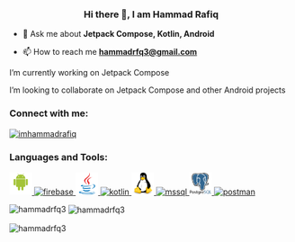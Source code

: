 <h3 align="center">Hi there 👋, I am Hammad Rafiq</h3>

- 💬 Ask me about **Jetpack Compose, Kotlin, Android**

- 📫 How to reach me **hammadrfq3@gmail.com**

<p align="left">
I’m currently working on Jetpack Compose
</p>
<p align="left">
I’m looking to collaborate on Jetpack Compose and other Android projects
</p>

<h3 align="left">Connect with me:</h3>
<p align="left">
<a href="https://linkedin.com/in/imhammadrafiq" target="blank"><img align="center" src="https://raw.githubusercontent.com/rahuldkjain/github-profile-readme-generator/master/src/images/icons/Social/linked-in-alt.svg" alt="imhammadrafiq" height="30" width="40" /></a>
</p>

<h3 align="left">Languages and Tools:</h3>
<p align="left"> <a href="https://developer.android.com" target="_blank" rel="noreferrer"> <img src="https://raw.githubusercontent.com/devicons/devicon/master/icons/android/android-original-wordmark.svg" alt="android" width="40" height="40"/> </a> <a href="https://firebase.google.com/" target="_blank" rel="noreferrer"> <img src="https://www.vectorlogo.zone/logos/firebase/firebase-icon.svg" alt="firebase" width="40" height="40"/> </a> <a href="https://www.java.com" target="_blank" rel="noreferrer"> <img src="https://raw.githubusercontent.com/devicons/devicon/master/icons/java/java-original.svg" alt="java" width="40" height="40"/> </a> <a href="https://kotlinlang.org" target="_blank" rel="noreferrer"> <img src="https://www.vectorlogo.zone/logos/kotlinlang/kotlinlang-icon.svg" alt="kotlin" width="40" height="40"/> </a> <a href="https://www.linux.org/" target="_blank" rel="noreferrer"> <img src="https://raw.githubusercontent.com/devicons/devicon/master/icons/linux/linux-original.svg" alt="linux" width="40" height="40"/> </a> <a href="https://www.microsoft.com/en-us/sql-server" target="_blank" rel="noreferrer"> <img src="https://www.svgrepo.com/show/303229/microsoft-sql-server-logo.svg" alt="mssql" width="40" height="40"/> </a> <a href="https://www.postgresql.org" target="_blank" rel="noreferrer"> <img src="https://raw.githubusercontent.com/devicons/devicon/master/icons/postgresql/postgresql-original-wordmark.svg" alt="postgresql" width="40" height="40"/> </a> <a href="https://postman.com" target="_blank" rel="noreferrer"> <img src="https://www.vectorlogo.zone/logos/getpostman/getpostman-icon.svg" alt="postman" width="40" height="40"/> </a> </p>

<p><img align="left" src="https://github-readme-stats.vercel.app/api/top-langs?username=hammadrfq3&show_icons=true&locale=en&layout=compact" alt="hammadrfq3" /></p>

<p>&nbsp;<img align="center" src="https://github-readme-stats.vercel.app/api?username=hammadrfq3&show_icons=true&locale=en" alt="hammadrfq3" /></p>

<p><img align="center" src="https://github-readme-streak-stats.herokuapp.com/?user=hammadrfq3&" alt="hammadrfq3" /></p>
